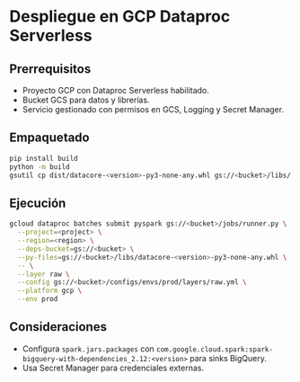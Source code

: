 # Despliegue en GCP Dataproc Serverless

## Prerrequisitos
- Proyecto GCP con Dataproc Serverless habilitado.
- Bucket GCS para datos y librerías.
- Servicio gestionado con permisos en GCS, Logging y Secret Manager.

## Empaquetado
```bash
pip install build
python -m build
gsutil cp dist/datacore-<version>-py3-none-any.whl gs://<bucket>/libs/
```

## Ejecución
```bash
gcloud dataproc batches submit pyspark gs://<bucket>/jobs/runner.py \
  --project=<project> \
  --region=<region> \
  --deps-bucket=gs://<bucket> \
  --py-files=gs://<bucket>/libs/datacore-<version>-py3-none-any.whl \
  -- \
  --layer raw \
  --config gs://<bucket>/configs/envs/prod/layers/raw.yml \
  --platform gcp \
  --env prod
```

## Consideraciones
- Configura `spark.jars.packages` con `com.google.cloud.spark:spark-bigquery-with-dependencies_2.12:<version>` para sinks BigQuery.
- Usa Secret Manager para credenciales externas.
